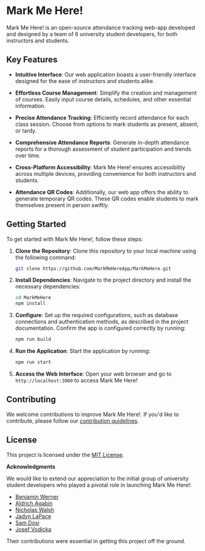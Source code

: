 # Mark Me Here!

Mark Me Here! is an open-source attendance tracking web-app developed and designed by a team of 6 university student developers, for both instructors and students.

## Key Features

- **Intuitive Interface**: Our web application boasts a user-friendly interface designed for the ease of instructors and students alike.

- **Effortless Course Management**: Simplify the creation and management of courses. Easily input course details, schedules, and other essential information.

- **Precise Attendance Tracking**: Efficiently record attendance for each class session. Choose from options to mark students as present, absent, or tardy.

- **Comprehensive Attendance Reports**: Generate in-depth attendance reports for a thorough assessment of student participation and trends over time.

- **Cross-Platform Accessibility**: Mark Me Here! ensures accessibility across multiple devices, providing convenience for both instructors and students.

- **Attendance QR Codes**: Additionally, our web app offers the ability to generate temporary QR codes. These QR codes enable students to mark themselves present in person swiftly.

## Getting Started

To get started with Mark Me Here!, follow these steps:

1. **Clone the Repository**: Clone this repository to your local machine using the following command:

   ```bash
   git clone https://github.com/MarkMeHereApp/MarkMeHere.git
   ```

2. **Install Dependencies**: Navigate to the project directory and install the necessary dependencies:

   ```bash
   cd MarkMeHere
   npm install
   ```

3. **Configure**: Set up the required configurations, such as database connections and authentication methods, as described in the project documentation. Confirm the app is configured correctly by running:

   ```bash
   npm run build
   ```

4. **Run the Application**: Start the application by running:

   ```bash
   npm run start
   ```

5. **Access the Web Interface**: Open your web browser and go to `http://localhost:3000` to access Mark Me Here!

## Contributing

We welcome contributions to improve Mark Me Here!. If you'd like to contribute, please follow our [contribution guidelines](CONTRIBUTING.md).

## License

This project is licensed under the [MIT License](LICENSE.md).

**Acknowledgments**

We would like to extend our appreciation to the initial group of university student developers who played a pivotal role in launching Mark Me Here!:

- [Benjamin Werner](https://www.linkedin.com/in/benjamin-w-842ab2116/)
- [Aldrich Agabin](https://www.linkedin.com/in/aldrich-agabin/)
- [Nicholas Walsh](https://www.linkedin.com/in/nicholas-walsh-6a2830206/)
- [Jadyn LaPace](https://www.linkedin.com/in/jadyn-lapace/)
- [Sam Dosi](https://www.linkedin.com/in/samdosi/)
- [Josef Vodicka](https://www.linkedin.com/in/josef-vodicka/)

Their contributions were essential in getting this project off the ground.
